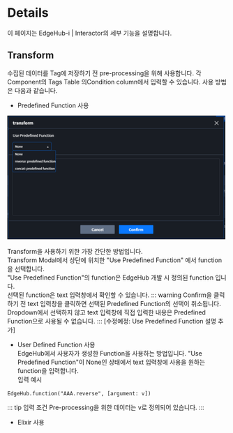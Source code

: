 # Details

이 페이지는 EdgeHub-i | Interactor의 세부 기능을 설명합니다.

## Transform
수집된 데이터를 Tag에 저장하기 전 pre-processing을 위해 사용합니다. 각 Component의 Tags Table 의Condition column에서 입력할 수 있습니다. 사용 방법은 다음과 같습니다.  
* Predefined Function 사용  
<img src="./img/details/transform_modal.png" width="500">

Transform을 사용하기 위한 가장 간단한 방법입니다.  
Transform Modal에서 상단에 위치한 "Use Predefined Function" 에서 function을 선택합니다.  
"Use Predefined Function"의 function은 EdgeHub 개발 시 정의된 function 입니다.  
선택된 function은 text 입력창에서 확인할 수 있습니다. 
::: warning
Confirm을 클릭하기 전 text 입력창을 클릭하면 선택된 Predefined Function의 선택이 취소됩니다.  
Dropdown에서 선택하지 않고 text 입력창에 직접 입력한 내용은 Predefined Function으로 사용될 수 없습니다.
:::
[수정예정: Use Predefined Function 설명 추가]  


* User Defined Function 사용  
EdgeHub에서 사용자가 생성한 Function을 사용하는 방법입니다.
"Use Predefined Function"이 None인 상태에서 text 입력창에 사용을 원하는 function을 입력합니다.  
입력 예시  
```
EdgeHub.function("AAA.reverse", [argument: v])
```
::: tip 입력 조건
Pre-processing을 위한 데이터는 v로 정의되어 있습니다.
:::

* Elixir 사용